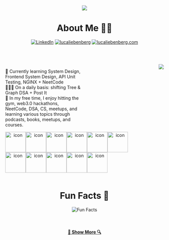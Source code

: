 <h1 align="center"style="margin-top: 20;">
  <a href="https://git.io/typing-svg">
    <img src="https://readme-typing-svg.herokuapp.com/?lines=Hello,+there!+👋;+-+Luca+Liebenberg+here+👑+;Nice+to+meet+you!&center=true&size=30">
  </a>
</h1>

<div align='center'>
  <h1> About Me 🥷🏾</h1>
  <div align='center'>
  
[![LinkedIn](https://img.shields.io/badge/LinkedIn-lucaliebenberg-%230077B5.svg?style=flat-square&logo=linkedin)](https://linkedin.com/in/luca-liebenberg/)
[![lucaliebenberg](https://img.shields.io/badge/GitHub-lucaliebenberg-black?style=flat-square&logo=github)](https://github.com/lucaliebenberg)
[![lucaliebenberg.com](https://img.shields.io/badge/Website-lucaliebenberg.com-blue?style=flat-square&logo=appveyor)](https://lucaliebenberg.com/)

<br/><br/>

</div>
  <div>
    <img align="right" src="https://komarev.com/ghpvc/?username=lucaliebenberg&label=Profile%20Visits&color=blue&style=for-the-badge">  
  </div>
</div>

<div style="display: flex; align-items: flex-start;">
  <div style="flex: 1;">
    <p>
      🧠 Currently learning System Design, Frontend System Design, API Unit Testing, NGINX + NeetCode <br/>
      👨🏽‍💻 On a daily basis: shifting Tree & Graph DSA + Post It <br/>
      🎯 In my free time, I enjoy hitting the gym, web3.0 hackathons, NeetCode, DSA, CS, meetups, and learning various topics through podcasts, books, meetups, and courses.<br>
    </p>
  </div>
  
  <div style="flex: 1; display: flex; justify-content: center; align-items: center; margin-left: auto; margin-right: auto;">
   
  </div>

</div>

<div align="center">
<div style="display: flex; align-items: flex-start;"><img src="https://techstack-generator.vercel.app/js-icon.svg" alt="icon" width="65" height="65" /><img src="https://techstack-generator.vercel.app/ts-icon.svg" alt="icon" width="65" height="65" /><img src="https://techstack-generator.vercel.app/react-icon.svg" alt="icon" width="65" height="65" /><img src="https://techstack-generator.vercel.app/storybook-icon.svg" alt="icon" width="65" height="65" /><img src="https://techstack-generator.vercel.app/python-icon.svg" alt="icon" width="65" height="65" /><img src="https://techstack-generator.vercel.app/django-icon.svg" alt="icon" width="65" height="65" /></div><div style="display: flex; align-items: flex-start;"><img src="https://techstack-generator.vercel.app/graphql-icon.svg" alt="icon" width="65" height="65" /><img src="https://techstack-generator.vercel.app/restapi-icon.svg" alt="icon" width="65" height="65" /><img src="https://techstack-generator.vercel.app/github-icon.svg" alt="icon" width="65" height="65" /><img src="https://techstack-generator.vercel.app/docker-icon.svg" alt="icon" width="65" height="65" /><img src="https://techstack-generator.vercel.app/nginx-icon.svg" alt="icon" width="65" height="65" /></div>
<br/>

<div align='center'>
  <h1> Fun Facts 🤡</h1>
</div>
 <div align=center> 
  <img src="https://readme-typing-svg.herokuapp.com?color=%2336BCF7&size=30&center=true&vCenter=true&width=1000&height=50&lines=1:+Love+joking,+got+a+great+sense+of+humor+🤡+;2:+Can+rip+it+on+the+sax+🎷+;3:+Love+hitting+the+iron+jungle!🏋🏽‍♂️;+4:+Love+prawn+sushi+🍣;" alt="Fun Facts" /> 
</div>
<br/><br/>
<div align='center'>
  <h4 align="center">
    <a href="https://github.com/lucaliebenberg?tab=repositories" title="Show Repositories">🔎 Show More 🔍</a>
  </h4>
</div>
